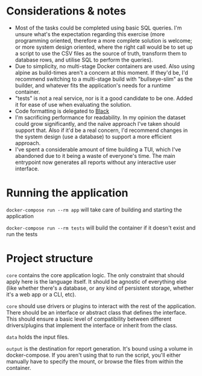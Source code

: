 # Considerations & notes
* Most of the tasks could be completed using basic SQL queries. I'm unsure what's the expectation regarding this exercise (more programming oriented, therefore a more complete solution is welcome; or more system design oriented, where the right call would be to set up a script to use the CSV files as the source of truth, transform them to database rows, and utilise SQL to perform the queries).
* Due to simplicity, no multi-stage Docker containers are used. Also using alpine as build-times aren't a concern at this moment. If they'd be, I'd recommend switching to a multi-stage build with "bullseye-slim" as the builder, and whatever fits the application's needs for a runtime container.
* "tests" is not a real service, nor is it a good candidate to be one. Added it for ease of use when evaluating the solution.
* Code formatting is delegated to [Black](https://github.com/psf/black)
* I'm sacrificing performance for readability. In my opinion the dataset could grow significantly, and the naïve approach I've taken should support that. Also if it'd be a real concern, I'd recommend changes in the system design (use a database) to support a more efficient approach.
* I've spent a considerable amount of time building a TUI, which I've abandoned due to it being a waste of everyone's time. The main entrypoint now generates all reports without any interactive user interface.

# Running the application

`docker-compose run --rm app` will take care of building and starting the application

`docker-compose run --rm tests` will build the container if it doesn't exist and run the tests

# Project structure

`core` contains the core application logic. The only constraint that should apply here is the language itself. It should be agnostic of everything else (like whether there's a database, or any kind of persistent storage, whether it's a web app or a CLI, etc).

`core` should use drivers or plugins to interact with the rest of the application. There should be an interface or abstract class that defines the interface. This should ensure a basic level of compatibility between different drivers/plugins that implement the interface or inherit from the class.

`data` holds the input files.

`output` is the destination for report generation. It's bound using a volume in docker-compose. If you aren't using that to run the script, you'll either manually have to specify the mount, or browse the files from within the container.